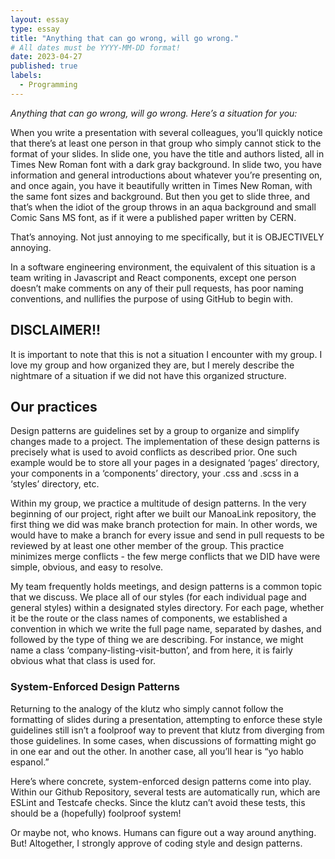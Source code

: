 ```yaml
---
layout: essay
type: essay
title: "Anything that can go wrong, will go wrong."
# All dates must be YYYY-MM-DD format!
date: 2023-04-27
published: true
labels:
  - Programming
---
```


*Anything that can go wrong, will go wrong. Here’s a situation for you:*

When you write a presentation with several colleagues, you’ll quickly notice that there’s at least one person in that group who simply cannot stick to the format of your slides. In slide one, you have the title and authors listed, all in Times New Roman font with a dark gray background. In slide two, you have information and general introductions about whatever you’re presenting on, and once again, you have it beautifully written in Times New Roman, with the same font sizes and background. But then you get to slide three, and that’s when the idiot of the group throws in an aqua background and small Comic Sans MS font, as if it were a published paper written by CERN. 

That’s annoying. Not just annoying to me specifically, but it is OBJECTIVELY annoying.

In a software engineering environment, the equivalent of this situation is a team writing in Javascript and React components, except one person doesn’t make comments on any of their pull requests, has poor naming conventions, and nullifies the purpose of using GitHub to begin with. 

## DISCLAIMER!!

It is important to note that this is not a situation I encounter with my group. I love my group and how organized they are, but I merely describe the nightmare of a situation if we did not have this organized structure.

## Our practices

Design patterns are guidelines set by a group to organize and simplify changes made to a project. The implementation of these design patterns is precisely what is used to avoid conflicts as described prior. One such example would be to store all your pages in a designated ‘pages’ directory, your components in a ‘components’ directory, your .css and .scss in a ‘styles’ directory, etc.

Within my group, we practice a multitude of design patterns. In the very beginning of our project, right after we built our ManoaLink repository, the first thing we did was make branch protection for main. In other words, we would have to make a branch for every issue and send in pull requests to be reviewed by at least one other member of the group. This practice minimizes merge conflicts - the few merge conflicts that we DID have were simple, obvious, and easy to resolve.

My team frequently holds meetings, and design patterns is a common topic that we discuss. We place all of our styles (for each individual page and general styles) within a designated styles directory. For each page, whether it be the route or the class names of components, we established a convention in which we write the full page name, separated by dashes, and followed by the type of thing we are describing. For instance, we might name a class ‘company-listing-visit-button’, and from here, it is fairly obvious what that class is used for.

### System-Enforced Design Patterns

Returning to the analogy of the klutz who simply cannot follow the formatting of slides during a presentation, attempting to enforce these style guidelines still isn’t a foolproof way to prevent that klutz from diverging from those guidelines. In some cases, when discussions of formatting might go in one ear and out the other. In another case, all you’ll hear is “yo hablo espanol.”

Here’s where concrete, system-enforced design patterns come into play. Within our Github Repository, several tests are automatically run, which are ESLint and Testcafe checks. Since the klutz can’t avoid these tests, this should be a (hopefully) foolproof system!

Or maybe not, who knows. Humans can figure out a way around anything. But! Altogether, I strongly approve of coding style and design patterns.
